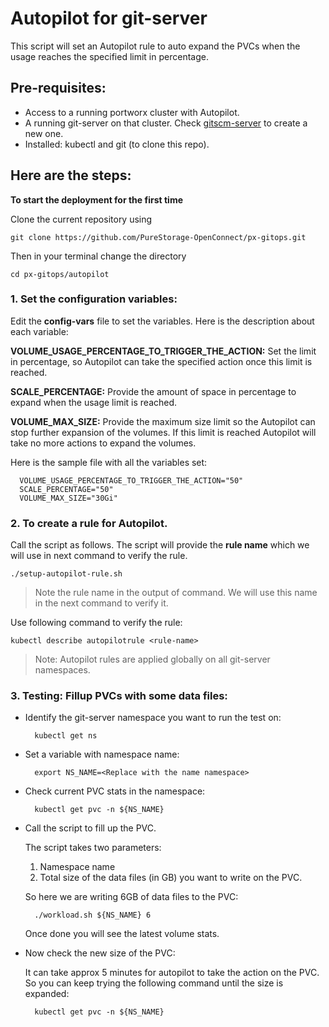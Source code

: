 
# Autopilot for git-server
This script will set an Autopilot rule to auto expand the PVCs when the usage reaches the specified limit in percentage.

## Pre-requisites:
- Access to a running portworx cluster with Autopilot.
- A running git-server on that cluster. Check [gitscm-server](https://github.com/PureStorage-OpenConnect/px-gitops/tree/main/gitscm-server) to create a new one.
- Installed: kubectl and git (to clone this repo).

## Here are the steps:

**To start the deployment for the first time**

Clone the current repository using

    git clone https://github.com/PureStorage-OpenConnect/px-gitops.git

Then in your terminal change the directory

    cd px-gitops/autopilot
    
    
### 1. Set the configuration variables:

Edit the **config-vars** file to set the variables. Here is the description about each variable:

**VOLUME_USAGE_PERCENTAGE_TO_TRIGGER_THE_ACTION:** Set the limit in percentage, so Autopilot can take the specified action once this limit is reached. 

**SCALE_PERCENTAGE:** Provide the amount of space in percentage to expand when the usage limit is reached.

**VOLUME_MAX_SIZE:** Provide the maximum size limit so the Autopilot can stop further expansion of the volumes. If this limit is reached Autopilot will take no more actions to expand the volumes.

Here is the sample file with all the variables set:

	  VOLUME_USAGE_PERCENTAGE_TO_TRIGGER_THE_ACTION="50"
	  SCALE_PERCENTAGE="50"
	  VOLUME_MAX_SIZE="30Gi"



### 2. To create a rule for Autopilot.

Call the script as follows. The script will provide the **rule name** which we will use in next command to verify the rule.

	./setup-autopilot-rule.sh

> Note the rule name in the output of command. We will use this name in the next command to verify it.
	
Use following command to verify the rule:	
	
	kubectl describe autopilotrule <rule-name>

> Note: Autopilot rules are applied globally on all git-server namespaces.

### 3. Testing: Fillup PVCs with some data files:

- Identify the git-server namespace you want to run the test on:
	
		kubectl get ns
	
- Set a variable with namespace name:

		export NS_NAME=<Replace with the name namespace>

- Check current PVC stats in the namespace:
	
		kubectl get pvc -n ${NS_NAME}
	
- Call the script to fill up the PVC.

	The script takes two parameters:
	1. Namespace name
	2. Total size of the data files (in GB) you want to write on the PVC.
	
	So here we are writing 6GB of data files to the PVC:

		./workload.sh ${NS_NAME} 6

	Once done you will see the latest volume stats.

- Now check the new size of the PVC:

	It can take approx 5 minutes for autopilot to take the action on the PVC. So you can keep trying the following command until the size is expanded:

		kubectl get pvc -n ${NS_NAME}
	
